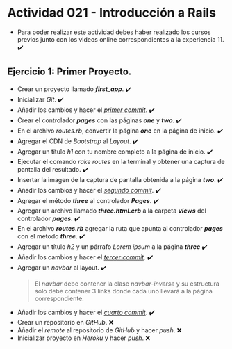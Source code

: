 # Actividad 021 - Introducción a Rails

- Para poder realizar este actividad debes haber realizado los cursos previos junto con los videos online correspondientes a la experiencia 11. :heavy_check_mark:

## Ejercicio 1: Primer Proyecto.

- Crear un proyecto llamado ***first_app***. :heavy_check_mark:
- Inicializar *Git*. :heavy_check_mark:
- Añadir los cambios y hacer el <u>*primer commit*</u>. :heavy_check_mark:
- Crear el controlador ***pages*** con las páginas ***one*** y ***two***. :heavy_check_mark:
- En el archivo *routes.rb*, convertir la página ***one*** en la página de inicio. :heavy_check_mark:
- Agregar el CDN de *Bootstrap* al *Layout*. :heavy_check_mark:
- Agregar un título *h1* con tu nombre completo a la página de inicio. :heavy_check_mark:
- Ejecutar el comando *rake routes* en la terminal y obtener una captura de pantalla del resultado. :heavy_check_mark:
- Insertar la imagen de la captura de pantalla obtenida a la página ***two***. :heavy_check_mark:
- Añadir los cambios y hacer el <u>*segundo commit*</u>. :heavy_check_mark:
- Agregar el método ***three*** al controlador ***Pages***. :heavy_check_mark:
- Agregar un archivo llamado ***three.html.erb*** a la carpeta ***views*** del controlador ***pages***. :heavy_check_mark:
- En el archivo ***routes.rb*** agregar la ruta que apunta al controlador ***pages*** con el método ***three***. :heavy_check_mark:
- Agregar un título *h2* y un párrafo *Lorem ipsum* a la página ***three*** :heavy_check_mark:
- Añadir los cambios y hacer el <u>*tercer commit*</u>. :heavy_check_mark:
- Agregar un *navbar* al layout. :heavy_check_mark:
  > El *navbar* debe contener la clase *navbar-inverse* y su estructura sólo debe contener 3 links donde cada uno llevará a la página correspondiente.
- Añadir los cambios y hacer el <u>*cuarto commit*</u>. :heavy_check_mark:
- Crear un repositorio en *GitHub*. :x:
- Añadir el *remote* al repositorio de *GitHub* y hacer *push*. :x:
- Inicializar proyecto en *Heroku* y hacer *push*. :x: